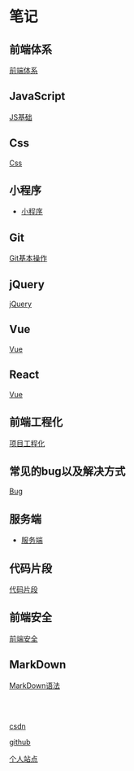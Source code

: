 # 笔记

## 前端体系

[前端体系](https://cdn.forguo.com/assets/imgs/f2e-map.png)

## JavaScript

[JS基础](Js/README.md)

## Css

[Css](Css3/README.md)

## 小程序

- [小程序](./WxApp/README.md)

## Git

[Git基本操作](Git/README.md)

## jQuery

[jQuery](jQuery/README.md)

## Vue

[Vue](Vue/README.md)

## React

[Vue](React/README.md)

## 前端工程化

[项目工程化](Project/README.md)

##  常见的bug以及解决方式

[Bug](Bugs/README.md)

## 服务端

- [服务端](Serve/README.md)

## 代码片段

[代码片段](./Codes/codes.md)

## 前端安全

[前端安全](Safe/codes.md)

## MarkDown

[MarkDown语法](./MarkdownLang.md)



<br>
<br>

[csdn](https://blog.csdn.net/WEIGUO19951107)

[github](https://github.com/wforguo)

[个人站点](https://www.forguo.com/blog/)
